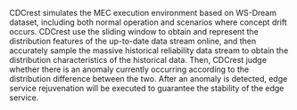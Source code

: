 CDCrest simulates the MEC execution environment based on WS-Dream dataset, including both normal operation and scenarios where concept drift occurs. CDCrest use the sliding window to obtain and represent the distribution features of the up-to-date data stream online, and then accurately sample the massive historical reliability data stream to obtain the distribution characteristics of the historical data. Then, CDCrest judge whether there is an anomaly currently occurring according to the distribution difference between the two. After an anomaly is detected, edge service rejuvenation will be executed to guarantee the stability of the edge service.
